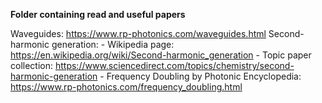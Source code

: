 **Folder containing read and useful papers**

Waveguides: https://www.rp-photonics.com/waveguides.html 
Second-harmonic generation: 
    - Wikipedia page: https://en.wikipedia.org/wiki/Second-harmonic_generation 
    - Topic paper collection: https://www.sciencedirect.com/topics/chemistry/second-harmonic-generation 
    - Frequency Doubling by Photonic Encyclopedia: https://www.rp-photonics.com/frequency_doubling.html

